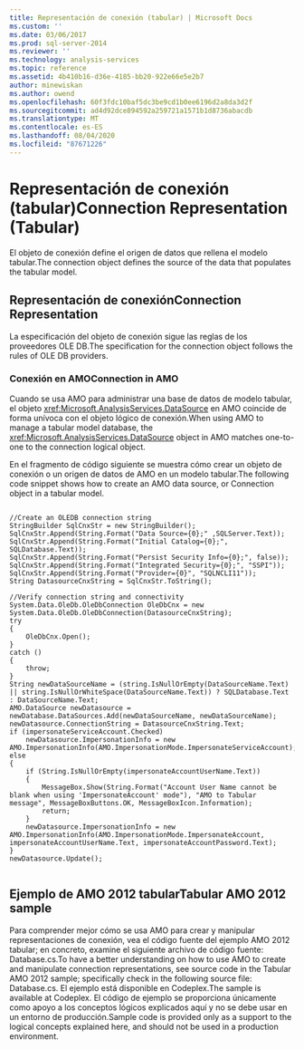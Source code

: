 ```yaml
---
title: Representación de conexión (tabular) | Microsoft Docs
ms.custom: ''
ms.date: 03/06/2017
ms.prod: sql-server-2014
ms.reviewer: ''
ms.technology: analysis-services
ms.topic: reference
ms.assetid: 4b410b16-d36e-4185-bb20-922e66e5e2b7
author: minewiskan
ms.author: owend
ms.openlocfilehash: 60f3fdc10baf5dc3be9cd1b0ee6196d2a8da3d2f
ms.sourcegitcommit: ad4d92dce894592a259721a1571b1d8736abacdb
ms.translationtype: MT
ms.contentlocale: es-ES
ms.lasthandoff: 08/04/2020
ms.locfileid: "87671226"
---
```

# <a name="connection-representation-tabular"></a><span data-ttu-id="9f08a-102">Representación de conexión (tabular)</span><span class="sxs-lookup"><span data-stu-id="9f08a-102">Connection Representation (Tabular)</span></span>
  <span data-ttu-id="9f08a-103">El objeto de conexión define el origen de datos que rellena el modelo tabular.</span><span class="sxs-lookup"><span data-stu-id="9f08a-103">The connection object defines the source of the data that populates the tabular model.</span></span>  
  
## <a name="connection-representation"></a><span data-ttu-id="9f08a-104">Representación de conexión</span><span class="sxs-lookup"><span data-stu-id="9f08a-104">Connection Representation</span></span>  
 <span data-ttu-id="9f08a-105">La especificación del objeto de conexión sigue las reglas de los proveedores OLE DB.</span><span class="sxs-lookup"><span data-stu-id="9f08a-105">The specification for the connection object follows the rules of OLE DB providers.</span></span>  
  
### <a name="connection-in-amo"></a><span data-ttu-id="9f08a-106">Conexión en AMO</span><span class="sxs-lookup"><span data-stu-id="9f08a-106">Connection in AMO</span></span>  
 <span data-ttu-id="9f08a-107">Cuando se usa AMO para administrar una base de datos de modelo tabular, el objeto <xref:Microsoft.AnalysisServices.DataSource> en AMO coincide de forma unívoca con el objeto lógico de conexión.</span><span class="sxs-lookup"><span data-stu-id="9f08a-107">When using AMO to manage a tabular model database, the <xref:Microsoft.AnalysisServices.DataSource> object in AMO matches one-to-one to the connection logical object.</span></span>  
  
 <span data-ttu-id="9f08a-108">En el fragmento de código siguiente se muestra cómo crear un objeto de conexión o un origen de datos de AMO en un modelo tabular.</span><span class="sxs-lookup"><span data-stu-id="9f08a-108">The following code snippet shows how to create an AMO data source, or Connection object in a tabular model.</span></span>  
  
```  
  
//Create an OLEDB connection string  
StringBuilder SqlCnxStr = new StringBuilder();  
SqlCnxStr.Append(String.Format("Data Source={0};" ,SQLServer.Text));  
SqlCnxStr.Append(String.Format("Initial Catalog={0};", SQLDatabase.Text));  
SqlCnxStr.Append(String.Format("Persist Security Info={0};", false));  
SqlCnxStr.Append(String.Format("Integrated Security={0};", "SSPI"));  
SqlCnxStr.Append(String.Format("Provider={0}", "SQLNCLI11"));  
String DatasourceCnxString = SqlCnxStr.ToString();  
  
//Verify connection string and connectivity  
System.Data.OleDb.OleDbConnection OleDbCnx = new System.Data.OleDb.OleDbConnection(DatasourceCnxString);  
try  
{  
    OleDbCnx.Open();  
}  
catch ()  
{  
    throw;  
}  
String newDataSourceName = (string.IsNullOrEmpty(DataSourceName.Text) || string.IsNullOrWhiteSpace(DataSourceName.Text)) ? SQLDatabase.Text : DataSourceName.Text;  
AMO.DataSource newDatasource = newDatabase.DataSources.Add(newDataSourceName, newDataSourceName);  
newDatasource.ConnectionString = DatasourceCnxString.Text;  
if (impersonateServiceAccount.Checked)  
    newDatasource.ImpersonationInfo = new AMO.ImpersonationInfo(AMO.ImpersonationMode.ImpersonateServiceAccount);  
else  
{  
    if (String.IsNullOrEmpty(impersonateAccountUserName.Text))  
    {  
        MessageBox.Show(String.Format("Account User Name cannot be blank when using 'ImpersonateAccount' mode"), "AMO to Tabular message", MessageBoxButtons.OK, MessageBoxIcon.Information);  
        return;  
    }  
    newDatasource.ImpersonationInfo = new AMO.ImpersonationInfo(AMO.ImpersonationMode.ImpersonateAccount, impersonateAccountUserName.Text, impersonateAccountPassword.Text);  
}  
newDatasource.Update();  
  
```  
  
## <a name="tabular-amo-2012-sample"></a><span data-ttu-id="9f08a-109">Ejemplo de AMO 2012 tabular</span><span class="sxs-lookup"><span data-stu-id="9f08a-109">Tabular AMO 2012 sample</span></span>  
 <span data-ttu-id="9f08a-110">Para comprender mejor cómo se usa AMO para crear y manipular representaciones de conexión, vea el código fuente del ejemplo AMO 2012 tabular; en concreto, examine el siguiente archivo de código fuente: Database.cs.</span><span class="sxs-lookup"><span data-stu-id="9f08a-110">To have a better understanding on how to use AMO to create and manipulate connection representations, see source code in the Tabular AMO 2012 sample; specifically check in the following source file: Database.cs.</span></span> <span data-ttu-id="9f08a-111">El ejemplo está disponible en Codeplex.</span><span class="sxs-lookup"><span data-stu-id="9f08a-111">The sample is available at Codeplex.</span></span> <span data-ttu-id="9f08a-112">El código de ejemplo se proporciona únicamente como apoyo a los conceptos lógicos explicados aquí y no se debe usar en un entorno de producción.</span><span class="sxs-lookup"><span data-stu-id="9f08a-112">Sample code is provided only as a support to the logical concepts explained here, and should not be used in a production environment.</span></span>  
  
  
